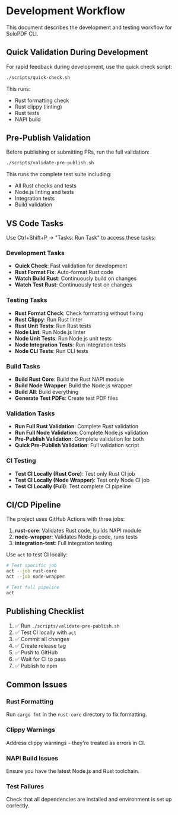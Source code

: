 # Development Workflow

This document describes the development and testing workflow for SoloPDF CLI.

## Quick Validation During Development

For rapid feedback during development, use the quick check script:

```bash
./scripts/quick-check.sh
```

This runs:
- Rust formatting check
- Rust clippy (linting)
- Rust tests
- NAPI build

## Pre-Publish Validation

Before publishing or submitting PRs, run the full validation:

```bash
./scripts/validate-pre-publish.sh
```

This runs the complete test suite including:
- All Rust checks and tests
- Node.js linting and tests
- Integration tests
- Build validation

## VS Code Tasks

Use Ctrl+Shift+P → "Tasks: Run Task" to access these tasks:

### Development Tasks
- **Quick Check**: Fast validation for development
- **Rust Format Fix**: Auto-format Rust code
- **Watch Build Rust**: Continuously build on changes
- **Watch Test Rust**: Continuously test on changes

### Testing Tasks
- **Rust Format Check**: Check formatting without fixing
- **Rust Clippy**: Run Rust linter
- **Rust Unit Tests**: Run Rust tests
- **Node Lint**: Run Node.js linter
- **Node Unit Tests**: Run Node.js unit tests
- **Node Integration Tests**: Run integration tests
- **Node CLI Tests**: Run CLI tests

### Build Tasks
- **Build Rust Core**: Build the Rust NAPI module
- **Build Node Wrapper**: Build the Node.js wrapper
- **Build All**: Build everything
- **Generate Test PDFs**: Create test PDF files

### Validation Tasks
- **Run Full Rust Validation**: Complete Rust validation
- **Run Full Node Validation**: Complete Node.js validation
- **Pre-Publish Validation**: Complete validation for both
- **Quick Pre-Publish Validation**: Full validation script

### CI Testing
- **Test CI Locally (Rust Core)**: Test only Rust CI job
- **Test CI Locally (Node Wrapper)**: Test only Node CI job
- **Test CI Locally (Full)**: Test complete CI pipeline

## CI/CD Pipeline

The project uses GitHub Actions with three jobs:
1. **rust-core**: Validates Rust code, builds NAPI module
2. **node-wrapper**: Validates Node.js code, runs tests
3. **integration-test**: Full integration testing

Use `act` to test CI locally:
```bash
# Test specific job
act --job rust-core
act --job node-wrapper

# Test full pipeline
act
```

## Publishing Checklist

1. ✅ Run `./scripts/validate-pre-publish.sh`
2. ✅ Test CI locally with `act`
3. ✅ Commit all changes
4. ✅ Create release tag
5. ✅ Push to GitHub
6. ✅ Wait for CI to pass
7. ✅ Publish to npm

## Common Issues

### Rust Formatting
Run `cargo fmt` in the `rust-core` directory to fix formatting.

### Clippy Warnings
Address clippy warnings - they're treated as errors in CI.

### NAPI Build Issues
Ensure you have the latest Node.js and Rust toolchain.

### Test Failures
Check that all dependencies are installed and environment is set up correctly.
